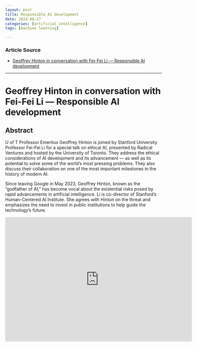 ```yaml
---
layout: post
title: Responsible AI development
date: 2024-08-27
categories: [artificial intelligence]
tags: [machine learning]

---
```


### Article Source


* [Geoffrey Hinton in conversation with Fei-Fei Li — Responsible AI development](https://www.youtube.com/watch?v=QWWgr2rN45o)

---



# Geoffrey Hinton in conversation with Fei-Fei Li — Responsible AI development

## Abstract


U of T Professor Emeritus Geoffrey Hinton is joined by Stanford University Professor Fei-Fei Li for a special talk on ethical AI, presented by Radical Ventures and hosted by the University of Toronto. They address the ethical considerations of AI development and its advancement — as well as its potential to solve some of the world’s most pressing problems. They also discuss their collaboration on one of the most important milestones in the history of modern AI. 

Since leaving Google in May 2023, Geoffrey Hinton, known as the “godfather of AI,” has become vocal about the existential risks posed by rapid advancements in artificial intelligence. Li is co-director of Stanford’s Human-Centered AI Institute. She agrees with Hinton on the threat and emphasizes the need to invest in public institutions to help guide the technology’s future.

<iframe width="600" height="400" src="https://www.youtube.com/embed/QWWgr2rN45o?si=8SyQWW8v17csQFJa" title="YouTube video player" frameborder="0" allow="accelerometer; autoplay; clipboard-write; encrypted-media; gyroscope; picture-in-picture; web-share" referrerpolicy="strict-origin-when-cross-origin" allowfullscreen></iframe>
